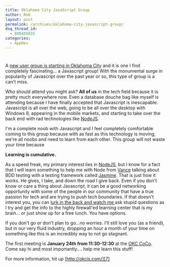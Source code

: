 ```yaml
---
title: Oklahoma City JavaScript Group
author: Rob
layout: post
permalink: /archives/oklahoma-city-javascript-group/
dsq_thread_id:
  - 888405035
categories:
  - AppDev
---
```

# 

A [new user group is starting in Oklahoma City][1] and it is one I find  
completely fascinating... a Javascript group! With the monumental surge in popularity of Javascript over the past year or so, this type of group is a can't miss.

 [1]: http://okcjs.com/

Who should attend you might ask? **All of us** in the tech field because it is pretty much everywhere now. Even a database douche bag like myself is attending because I have finally accepted that Javascript is inescapable. Javascript is all over the web, going to be all over the desktop with Windows 8, appearing in the mobile markets, and starting to take over the back end with rad technologies like [NodeJS][2].

 [2]: http://nodejs.org/

I'm a complete noob with Javascript and I feel completely comfortable coming to this group because with as fast as this technology is moving, we're all noobs and need to learn from each other. This group will not waste your time because

**Learning is cumulative.**

As a speed freak, my primary interest lies in [NodeJS][2], but I know for a fact that I will learn something to help me with Node from [Vance][3] talking about BDD testing with a testing framework called [Jasmine][4]. That is just how it works. He gives, I take, and down the road I give back. Even if you don't know or care a thing about Javascript, it can be a good networking opportunity with some of the people in our community that have a true passion for tech and are trying to push tech boundaries. If that doesn't interest you, you can [lurk in the back and watch me ][5]ask stupid questions as I try and get the info to the highly firewall'ed learning center that is my brain... or just show up for a free lunch. You have options.

 [3]: http://www.vancelucas.com/
 [4]: http://pivotal.github.com/jasmine/
 [5]: http://i.imgur.com/0cFLk.gif

If you don't go or don't plan to go...no worries. I'll still love you (as a friend), but in our very fluid industry, dropping an hour a month of your time on something like this is an incredibly way to not go stagnant.

The first meeting is **January 24th from 11:30-12:30** at the [OKC CoCo][6]. Come say hi and most importantly.... help me learn this stuff!

 [6]: http://okccoco.com/

For more information, hit up [http://okcjs.com/][7]

 [7]: http://okcjs.com/ "http://okcjs.com/"